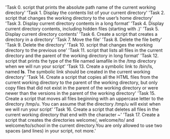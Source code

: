 'Task 0. script that prints the absolute path name of the current working directory'
'Task 1. Display the contents list of your current directory'
'Task 2. script that changes the working directory to the user’s home directory'
'Task 3. Display current directory contents in a long format'
'Task 4. Display current directory contents, including hidden files (starting with .)'
'Task 5. Display current directory contents'
'Task 6. Create a script that creates a directory in a directory'
'Task 7. Move the file'
'Task 8. Delete the file betty'
'Task 9. Delete the directory'
'Task 10. script that changes the working directory to the previous one'
'Task 11. script that lists all files in the current directory and the parent of the working directory in long format'
'Task 12. script that prints the type of the file named iamafile in the /tmp directory when we will run your script'
'Task 13. Create a symbolic link to /bin/ls, named __ls__. The symbolic link should be created in the current working directory'
'Task 14. Create a script that copies all the HTML files from the current working directory to the parent of the working directory, but only copy files that did not exist in the parent of the working directory or were newer than the versions in the parent of the working directory'
'Task 15. Create a script that moves all files beginning with an uppercase letter to the directory /tmp/u. You can assume that the directory /tmp/u will exist when we will run your script'
'Task 16. Create a script that deletes all files in the current working directory that end with the character ~'
'Task 17. Create a script that creates the directories welcome/, welcome/to/ and welcome/to/school in the current directory.You are only allowed to use two spaces (and lines) in your script, not more.'
